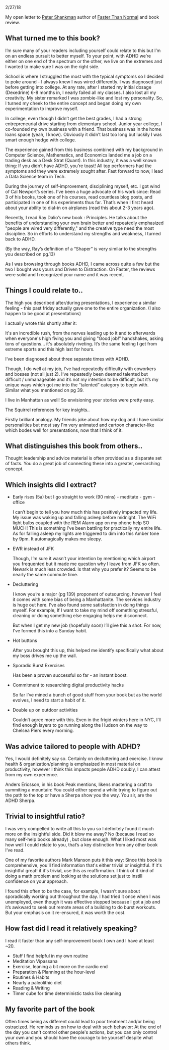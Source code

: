 2/27/18

My open letter to [Peter Shankman](https://www.shankman.com/) author of [Faster Than Normal](https://www.amazon.com/Faster-Than-Normal-Turbocharge-Productivity/dp/0143131222/ref=asap_bc?ie=UTF8) and book review.


## What turned me to this book?

I’m sure many of your readers including yourself could relate to this but I’m on an endless pursuit to better myself. To your point, with ADHD we’re either on one end of the spectrum or the other, we live on the extremes and I wanted to make sure I was on the right side. 


School is where I struggled the most with the typical symptoms so I decided to poke around - I always knew I was wired differently. I was diagnosed just before getting into college. At any rate, after I started my initial dosage (Dexedrine) 6-8 months in, I nearly failed all my classes. I also lost all my creativity. My sister remarked I was zombie-like and lost my personality. So, I turned my cheek to the entire concept and began doing my own experimentation to improve myself. 


In college, even though I didn’t get the best grades, I had a strong entrepreneurial drive starting from elementary school. Junior year college, I co-founded my own business with a friend. That business was in the home loans space (yeah, I know). Obviously it didn’t last too long but luckily I was smart enough hedge with college. 


The experience gained from this business combined with my background in Computer Science, Mathematics, and Economics landed me a job on a trading desk as a Desk Strat (Quant). In this industry, it was a well known thing: If you didn’t have ADHD, you’re toast! All top performers had the symptoms and they were extremely sought after. Fast forward to now, I lead a Data Science team in Tech.


During the journey of self-improvement, disciplining myself, etc. I got wind of Cal Newport’s series. I’ve been a huge advocate of his work since: Read 3 of his books, took one of his courses, read countless blog posts, and participated in one of his experiments thus far. That’s when I first heard about your ability to dial-in on airplanes (read this about 2-3 years ago). 


Recently, I read Ray Dalio’s new book : Principles. He talks about the benefits of understanding your own brain better and repeatedly emphasized "people are wired very differently," and the creative type need the most discipline. So in efforts to understand my strengths and weakness, I turned back to ADHD. 


(By the way, Ray’s definition of a “Shaper” is very similar to the strengths you described on pg.13)


As I was browsing through books ADHD, I came across quite a few but the two I bought was yours and Driven to Distraction. On Faster, the reviews were solid and I recognized your name and it was recent.




## Things I could relate to..

The high you described after/during presentations, I experience a similar feeling - this past friday actually gave one to the entire organization. (I also happen to be good at presentations)


I actually wrote this shortly after it:

It's an incredible rush, from the nerves leading up to it and to afterwards when everyone's high fiving you and giving "Good job!" handshakes, asking tons of questions... it's absolutely riveting. It’s the same feeling I get from extreme sports and this high last for hours.


I’ve been diagnosed about three separate times with ADHD. 


Though, I do well at my job, I’ve had repeatedly difficulty with coworkers and bosses (not all just 2). I’ve repeatedly been deemed talented but difficult / unmanageable and it’s not my intention to be difficult, but it’s my unique ways which got me into the “talented” category to begin with. Similar what you mentioned on pg 39. 


I live in Manhattan as well! So envisioning your stories were pretty easy.


The Squirrel references for key insights..

Firstly brilliant analogy. My friends joke about how my dog and I have similar personalities but most say I'm very animated and cartoon character-like which bodes well for presentations, now that I think of it. 


## What distinguishes this book from others..

Thought leadership and advice material is often provided as a disparate set of facts. You do a great job of connecting these into a greater, overarching concept.


## Which insights did I extract?


- Early rises (5a) but I go straight to work (90 mins) - meditate - gym - office

	I can’t begin to tell you how much this has positively impacted my life. My issue was waking up and falling asleep before midnight. The WiFi light bulbs coupled with the REM Alarm app on my phone help SO MUCH! This is something I’ve been battling for practically my entire life. As for falling asleep my lights are triggered to dim into this Amber tone by 9pm. It automagically makes me sleepy.


- EWR instead of JFK

	Though, I’m sure it wasn’t your intention by mentioning which airport you frequented but it made me question why I leave from JFK so often. Newark is much less crowded. Is that why you prefer it? Seems to be nearly the same commute time.



- Decluttering

	I know you’re a major (pg 139) proponent of outsourcing, however I feel it comes with some bias of being a Manhattanite. The services industry is huge out here. I’ve also found some satisfaction in doing things myself. For example, If I want to take my mind off something stressful, cleaning or doing something else engaging helps me disconnect.

	But when I get my new job (hopefully soon) I’ll give this a shot. For now, I’ve formed this into a Sunday habit.



- Hot buttons

	After you brought this up, this helped me identify specifically what about my boss drives me up the wall.



- Sporadic Burst Exercises

	Has been a proven successful so far - an instant boost.


- Commitment to researching digital productivity hacks 

	So far I’ve mined a bunch of good stuff from your book but as the world evolves, I need to start a habit of it.



- Double up on outdoor activities

	Couldn’t agree more with this. Even in the frigid winters here in NYC, I’ll find enough layers to go running along the Hudson on the way to Chelsea Piers every morning.




## Was advice tailored to people with ADHD?

Yes, I would definitely say so. Certainly on decluttering and exercise. I know health & organization/planning is emphasized in most material on productivity, however I think this impacts people ADHD doubly, I can attest from my own experience.


Anders Ericsson, in his book Peak mentions, likens mastering a craft to summiting a mountain: You could either spend a while trying to figure out the path to the top or have a Sherpa show you the way. You sir, are the ADHD Sherpa.



## Trivial to insightful ratio?

I was very compelled to write all this to you so I definitely found it much more on the insightful side. Did it blow me away? No (because I read so many self-help books already) , but close enough. What I liked most was how well I could relate to you, that’s a key distinction from any other book I’ve read.


One of my favorite authors Mark Manson puts it this way: Since this book is comprehensive, you'll find information that's either trivial or insightful. If it's insightful great! if it's trivial, use this as reaffirmation. I think of it kind of doing a math problem and looking at the solutions set just to instill confidence on your approach. 


I found this often to be the case, for example, I wasn’t sure about sporadically working out throughout the day. I had tried it once when I was unemployed, even though it was effective stopped because I got a job and it’s awkward to seek out remote areas of a building to do burst workouts. But your emphasis on it re-ensured, it was worth the cost.


## How fast did I read it relatively speaking?

I read it faster than any self-improvement book I own and I have at least ~20.

- Stuff I find helpful in my own routine
- Meditation Vipassana
- Exercise, leaning a bit more on the cardio end
- Preparation & Planning at the hour-level
- Routines & Habits
- Nearly a paleolithic diet
- Reading & Writing
- Timer cube for time deterministic tasks like cleaning


## My favorite part of the book

Often times being as different could lead to poor treatment and/or being ostracized. He reminds us on how to deal with such behavior: At the end of the day you can't control other people's actions, but you can only control your own and you should have the courage to be yourself despite what others think.
